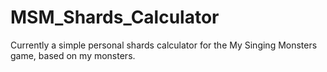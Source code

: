 # MSM_Shards_Calculator
Currently a simple personal shards calculator for the My Singing Monsters game, based on my monsters.
